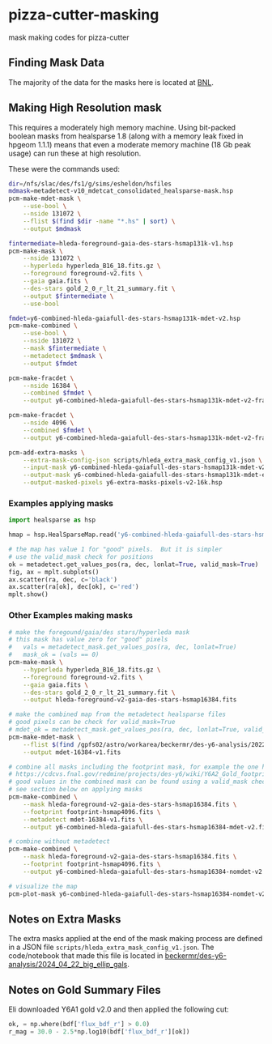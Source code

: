 # pizza-cutter-masking
mask making codes for pizza-cutter

## Finding Mask Data

The majority of the data for the masks here is located at [BNL](https://www.cosmo.bnl.gov/www/esheldon/data/y6-healsparse/).

## Making High Resolution mask

This requires a moderately high memory machine.  Using bit-packed boolean masks
from healsparse 1.8 (along with a memory leak fixed in hpgeom 1.1.1) means that
even a moderate memory machine (18 Gb peak usage) can run these at high
resolution.

These were the commands used:

```bash
dir=/nfs/slac/des/fs1/g/sims/esheldon/hsfiles
mdmask=metadetect-v10_mdetcat_consolidated_healsparse-mask.hsp
pcm-make-mdet-mask \
    --use-bool \
    --nside 131072 \
    --flist $(find $dir -name "*.hs" | sort) \
    --output $mdmask

fintermediate=hleda-foreground-gaia-des-stars-hsmap131k-v1.hsp
pcm-make-mask \
    --nside 131072 \
    --hyperleda hyperleda_B16_18.fits.gz \
    --foreground foreground-v2.fits \
    --gaia gaia.fits \
    --des-stars gold_2_0_r_lt_21_summary.fit \
    --output $fintermediate \
    --use-bool

fmdet=y6-combined-hleda-gaiafull-des-stars-hsmap131k-mdet-v2.hsp
pcm-make-combined \
    --use-bool \
    --nside 131072 \
    --mask $fintermediate \
    --metadetect $mdmask \
    --output $fmdet

pcm-make-fracdet \
    --nside 16384 \
    --combined $fmdet \
    --output y6-combined-hleda-gaiafull-des-stars-hsmap131k-mdet-v2-fracdet-16k.hsp

pcm-make-fracdet \
    --nside 4096 \
    --combined $fmdet \
    --output y6-combined-hleda-gaiafull-des-stars-hsmap131k-mdet-v2-fracdet-4k.hsp

pcm-add-extra-masks \
    --extra-mask-config-json scripts/hleda_extra_mask_config_v1.json \
    --input-mask y6-combined-hleda-gaiafull-des-stars-hsmap131k-mdet-v2.hsp \
    --output-mask y6-combined-hleda-gaiafull-des-stars-hsmap131k-mdet-extra-masks-v2.hsp \
    --output-masked-pixels y6-extra-masks-pixels-v2-16k.hsp
```

### Examples applying masks

```python
import healsparse as hsp

hmap = hsp.HealSparseMap.read('y6-combined-hleda-gaiafull-des-stars-hsmap16384-mdet-v2.fits')

# the map has value 1 for "good" pixels.  But it is simpler
# use the valid_mask check for positions
ok = metadetect.get_values_pos(ra, dec, lonlat=True, valid_mask=True)
fig, ax = mplt.subplots()
ax.scatter(ra, dec, c='black')
ax.scatter(ra[ok], dec[ok], c='red')
mplt.show()
```

### Other Examples making masks

```bash
# make the foregound/gaia/des stars/hyperleda mask
# this mask has value zero for "good" pixels
#   vals = metadetect_mask.get_values_pos(ra, dec, lonlat=True)
#   mask_ok = (vals == 0)
pcm-make-mask \
    --hyperleda hyperleda_B16_18.fits.gz \
    --foreground foreground-v2.fits \
    --gaia gaia.fits \
    --des-stars gold_2_0_r_lt_21_summary.fit \
    --output hleda-foreground-v2-gaia-des-stars-hsmap16384.fits

# make the combined map from the metadetect healsparse files
# good pixels can be check for valid_mask=True
# mdet_ok = metadetect_mask.get_values_pos(ra, dec, lonlat=True, valid_mask=True)
pcm-make-mdet-mask \
    --flist $(find /gpfs02/astro/workarea/beckermr/des-y6-analysis/2022_04_21_run_mdet_final_v2/data_final_nogcut/ -name "*.hs") \
    --output mdet-16384-v1.fits

# combine all masks including the footprint mask, for example the one here
# https://cdcvs.fnal.gov/redmine/projects/des-y6/wiki/Y6A2_Gold_footprint
# good values in the combined mask can be found using a valid_mask check,
# see section below on applying masks
pcm-make-combined \
    --mask hleda-foreground-v2-gaia-des-stars-hsmap16384.fits \
    --footprint footprint-hsmap4096.fits \
    --metadetect mdet-16384-v1.fits \
    --output y6-combined-hleda-gaiafull-des-stars-hsmap16384-mdet-v2.fits

# combine without metadetect
pcm-make-combined \
    --mask hleda-foreground-v2-gaia-des-stars-hsmap16384.fits \
    --footprint footprint-hsmap4096.fits \
    --output y6-combined-hleda-gaiafull-des-stars-hsmap16384-nomdet-v2.fits

# visualize the map
pcm-plot-mask y6-combined-hleda-gaiafull-des-stars-hsmap16384-nomdet-v2.fits
```

## Notes on Extra Masks

The extra masks applied at the end of the mask making process are defined in a
JSON file `scripts/hleda_extra_mask_config_v1.json`.  The code/notebook that made
this file is located in [beckermr/des-y6-analysis/2024_04_22_big_ellip_gals](https://github.com/beckermr/des-y6-analysis/tree/main/2024_04_22_big_ellip_gals).

## Notes on Gold Summary Files

Eli downloaded Y6A1 gold v2.0 and then applied the following cut:

```python
ok, = np.where(bdf['flux_bdf_r'] > 0.0)
r_mag = 30.0 - 2.5*np.log10(bdf['flux_bdf_r'][ok])
```
